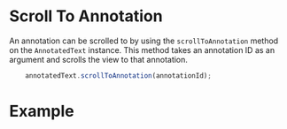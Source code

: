 # Scroll To Annotation

An annotation can be scrolled to by using the `scrollToAnnotation` method on the `AnnotatedText` instance. This method
takes an annotation ID as an argument and scrolls the view to that annotation.

```ts
    annotatedText.scrollToAnnotation(annotationId);
``` 

# Example

<ClientOnly>
<div style="display: grid;
  grid-template-columns: repeat(2, 1fr);">
    <div id="annotated-scroll"></div>
</div>

<script setup>
//
import { scrollToAnnotation } from "@demo";

scrollToAnnotation('annotated-scroll')

</script>
</ClientOnly>
